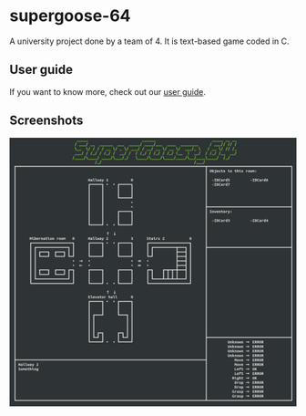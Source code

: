 # supergoose-64
A university project done by a team of 4. It is text-based game coded in C.

## User guide
If you want to know more, check out our [user guide](USER_GUIDE.pdf).

## Screenshots
![Screenshot 1](img/screenshot_1.jpeg)